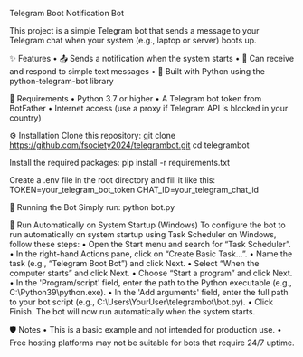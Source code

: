 Telegram Boot Notification Bot

This project is a simple Telegram bot that sends a message to your Telegram chat when your system (e.g., laptop or server) boots up.

✨ Features
•	📤 Sends a notification when the system starts
•	💬 Can receive and respond to simple text messages
•	🐍 Built with Python using the python-telegram-bot library

🧰 Requirements
•	Python 3.7 or higher
•	A Telegram bot token from BotFather
•	Internet access (use a proxy if Telegram API is blocked in your country)

⚙️ Installation
Clone this repository:
git clone https://github.com/fsociety2024/telegrambot.git
cd telegrambot

Install the required packages:
pip install -r requirements.txt

Create a .env file in the root directory and fill it like this:
TOKEN=your_telegram_bot_token
CHAT_ID=your_telegram_chat_id

🚀 Running the Bot
Simply run:
python bot.py

🔁 Run Automatically on System Startup (Windows)
To configure the bot to run automatically on system startup using Task Scheduler on Windows, follow these steps:
•	Open the Start menu and search for “Task Scheduler”.
•	In the right-hand Actions pane, click on “Create Basic Task…”.
•	Name the task (e.g., “Telegram Boot Bot”) and click Next.
•	Select “When the computer starts” and click Next.
•	Choose “Start a program” and click Next.
•	In the 'Program/script' field, enter the path to the Python executable (e.g., C:\Python39\python.exe).
•	In the 'Add arguments' field, enter the full path to your bot script (e.g., C:\Users\YourUser\telegrambot\bot.py).
•	Click Finish. The bot will now run automatically when the system starts.

🛡️ Notes
•	This is a basic example and not intended for production use.
•	Free hosting platforms may not be suitable for bots that require 24/7 uptime.
